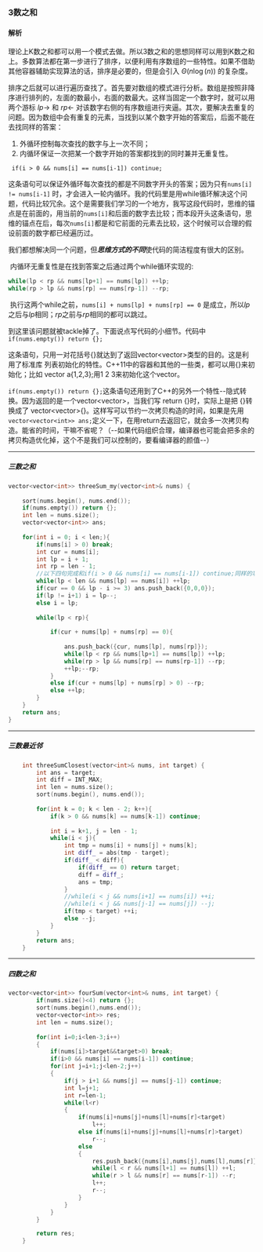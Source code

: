 ### 3数之和

####  解析

​		理论上K数之和都可以用一个模式去做。所以3数之和的思想同样可以用到K数之和上。多数算法都在第一步进行了排序，以便利用有序数组的一些特性。如果不借助其他容器辅助实现算法的话，排序是必要的，但是会引入   $\Theta(n\log(n))$ 的复杂度。

​		排序之后就可以进行遍历查找了。首先要对数组的模式进行分析。数组是按照非降序进行排列的，左面的数最小，右面的数最大。这样当固定一个数字时，就可以用两个游标 $lp\rightarrow$ 和 $rp\leftarrow$ 对该数字右侧的有序数组进行夹逼。其次，要解决去重复的问题。因为数组中会有重复的元素，当找到以某个数字开始的答案后，后面不能在去找同样的答案：

1. 外循环控制每次查找的数字与上一次不同；
2. 内循环保证一次把某一个数字开始的答案都找到的同时兼并无重复性。

`` if(i > 0 && nums[i] == nums[i-1]) continue;`` 

​		这条语句可以保证外循环每次查找的都是不同数字开头的答案；因为只有``nums[i] != nums[i-1]`` 时，才会进入一轮内循环。我的代码里是用while循环解决这个问题，代码比较冗余。这个是需要我们学习的一个地方，我写这段代码时，思维的锚点是在前面的，用当前的``nums[i]``和后面的数字去比较；而本段开头这条语句，思维的锚点在后，每次``nums[i]``都是和它前面的元素去比较，这个时候可以合理的假设前面的数字都已经遍历过。

​		我们都想解决同一个问题，但***思维方式的不同***使代码的简洁程度有很大的区别。

​		内循环无重复性是在找到答案之后通过两个while循环实现的:

```c++
while(lp < rp && nums[lp+1] == nums[lp]) ++lp;
while(rp > lp && nums[rp] == nums[rp-1]) --rp;
```

​		执行这两个while之前，``nums[i] + nums[lp] + nums[rp] == 0``  是成立，所以$lp$之后与$lp$相同；$rp$之前与$rp$相同的都可以跳过。

​		到这里该问题就被tackle掉了。下面说点写代码的小细节。代码中``if(nums.empty()) return {};``

这条语句，只用一对花括号{}就达到了返回vector<vector<int>>类型的目的。这是利用了标准库 列表初始化的特性。C++11中的容器和其他的一些类，都可以用{}来初始化；比如 vector<int> a{1,2,3};用1 2 3来初始化这个vector。 

​		``if(nums.empty()) return {};``这条语句还用到了C++的另外一个特性--隐式转换。因为返回的是一个vector<vector<int>>，当我们写 return {}时，实际上是把 {}转换成了 vector<vector<int>>{}。这样写可以节约一次拷贝构造的时间，如果是先用`` vector<vector<int>> ans;``定义一下，在用return去返回它，就会多一次拷贝构造。能省的时间，干嘛不省呢？（--如果代码组织合理，编译器也可能会把多余的拷贝构造优化掉，这个不是我们可以控制的，要看编译器的颜值--）

------

##### 三数之和

```c++
vector<vector<int>> threeSum_my(vector<int>& nums) {
    
    sort(nums.begin(), nums.end());
	if(nums.empty()) return {};
    int len = nums.size();
    vector<vector<int>> ans;
    
    for(int i = 0; i < len;){
        if(nums[i] > 0) break;
        int cur = nums[i];
        int lp = i + 1;
        int rp = len - 1;
        //以下四句完成和if(i > 0 && nums[i] == nums[i-1]) continue;同样的功能
        while(lp < len && nums[lp] == nums[i]) ++lp;
        if(cur == 0 && lp - i >= 3) ans.push_back({0,0,0});
        if(lp != i+1) i = lp--;
        else i = lp;    
        
        while(lp < rp){
            
            if(cur + nums[lp] + nums[rp] == 0){
                
                ans.push_back({cur, nums[lp], nums[rp]});
                while(lp < rp && nums[lp+1] == nums[lp]) ++lp;
                while(rp > lp && nums[rp] == nums[rp-1]) --rp;
                ++lp;--rp;
            }
            else if(cur + nums[lp] + nums[rp] > 0) --rp;
            else ++lp;
        }
    }
    return ans;
}
```

------

##### 三数最近邻

```c++
    int threeSumClosest(vector<int>& nums, int target) {
        int ans = target;
        int diff = INT_MAX;
        int len = nums.size();
        sort(nums.begin(), nums.end());
        
        for(int k = 0; k < len - 2; k++){
            if(k > 0 && nums[k] == nums[k-1]) continue;
            
            int i = k+1, j = len - 1;
            while(i < j){
                int tmp = nums[i] + nums[j] + nums[k];
                int diff_ = abs(tmp - target);
                if(diff_ < diff){
                    if(diff_ == 0) return target;
                    diff = diff_;
                    ans = tmp;
                }
                //while(i < j && nums[i+1] == nums[i]) ++i;
                //while(i < j && nums[j-1] == nums[j]) --j;
                if(tmp < target) ++i;
                else --j;
            }
        }
        return ans;
    }
```



------



##### 四数之和

```c++
vector<vector<int>> fourSum(vector<int>& nums, int target) {
        if(nums.size()<4) return {};
        sort(nums.begin(),nums.end());
        vector<vector<int>> res;
        int len = nums.size();
        
        for(int i=0;i<len-3;i++)
        {
            if(nums[i]>target&&target>0) break;
            if(i>0 && nums[i] == nums[i-1]) continue;
            for(int j=i+1;j<len-2;j++)
            {
                if(j > i+1 && nums[j] == nums[j-1]) continue;
                int l=j+1;
                int r=len-1;
                while(l<r)
                {
                    if(nums[i]+nums[j]+nums[l]+nums[r]<target)
                        l++;
                    else if(nums[i]+nums[j]+nums[l]+nums[r]>target)
                        r--;
                    else 
                    {
                        res.push_back({nums[i],nums[j],nums[l],nums[r]});
                        while(l < r && nums[l+1] == nums[l]) ++l;
                        while(r > l && nums[r] == nums[r-1]) --r;
                        l++;
                        r--;
                    }
                }
            }
        }

        return res;
    }
```

